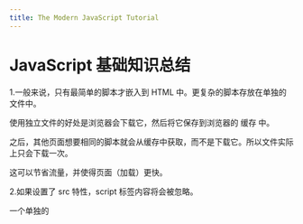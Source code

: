 ```yaml
---
title: The Modern JavaScript Tutorial
---
```


# JavaScript 基础知识总结

1.一般来说，只有最简单的脚本才嵌入到 HTML 中。更复杂的脚本存放在单独的文件中。

使用独立文件的好处是浏览器会下载它，然后将它保存到浏览器的 缓存 中。

之后，其他页面想要相同的脚本就会从缓存中获取，而不是下载它。所以文件实际上只会下载一次。

这可以节省流量，并使得页面（加载）更快。

2.如果设置了 src 特性，script 标签内容将会被忽略。

一个单独的 <script> 标签不能同时有 src 特性和内部包裹的代码。
  
3.JavaScript 的变量命名有两个限制：

变量名称必须仅包含字母、数字、符号 $ 和 _。
  
首字符必须非数字。

区分大小写
  
留意保留字
  
4.未采用 use strict 下的赋值
  
一般，我们需要在使用一个变量前定义它。但是在早期，我们可以不使用 let 进行变量声明，而可以简单地通过赋值来创建一个变量。现在如果我们不在脚本中使用 use strict 声明启用严格模式，这仍然可以正常工作，这是为了保持对旧脚本的兼容。
  
5.数据类型
  
在 JavaScript 中有 8 种基本的数据类型（译注：7 种原始类型（primitive）和 1 种引用类型）。

JavaScript，被称为“动态类型”（dynamically typed）编程语言中有不同的数据类型，但是你定义的变量并不会在定义后，被限制为某一数据类型。
  
5.1Number类型

除了常规的数字，还包括所谓的“特殊数值（“special numeric values”）”也属于这种类型：Infinity、-Infinity 和 NaN。
  
Infinity 代表数学概念中的 无穷大 ∞。是一个比任何数字都大的特殊值。
  
NaN 代表一个计算错误。它是一个不正确的或者一个未定义的数学操作所得到的结果
NaN 是粘性的。任何对 NaN 的进一步数学运算都会返回 NaN

5.2BigInt类型

BigInt 类型是最近被添加到 JavaScript 语言中的，用于表示任意长度的整数。
目前 Firefox/Chrome/Edge/Safari 已经支持 BigInt 了，但 IE 还没有。
  
5.3String类型

JavaScript 中的字符串必须被括在引号（quotes）里。
  
新增反引号（Backticks）模板字符串（extended functionality）
它们允许我们通过将变量和表达式包装在 ${…} 中，来将它们嵌入到字符串中。
  
5.4Boolean类型

boolean 类型仅包含两个值：true 和 false。

5.5Null值

JavaScript 中的 null 仅仅是一个代表“无”、“空”或“值未知”的特殊值。
  
5.6undefined值
  
undefined 的含义是 未被赋值。
如果一个变量已被声明，但未被赋值，那么它的值就是 undefined
  
5.7symbol类型

symbol 类型用于创建对象的唯一标识符。
  
5.8Object类型

object 类型是一个特殊的类型。

其他所有的数据类型都被称为“原始类型”，因为它们的值只包含一个单独的内容（字符串、数字或者其他）。相反，object 则用于储存数据集合和更复杂的实体。
  
6.typeof运算符
  
typeof 是一个操作符
  
typeof 运算符返回参数的类型。当我们想要分别处理不同类型值的时候，或者想快速进行数据类型检验时，非常有用。
  
注意：

Math 是一个提供数学运算的内建 object。我们会在 数字类型 一节中学习它。此处仅作为一个 object 的示例。

typeof null 的结果为 "object"。这是官方承认的 typeof 的错误，这个问题来自于 JavaScript 语言的早期阶段，并为了兼容性而保留了下来。
  
typeof alert 的结果是 "function"，因为 alert 在 JavaScript 语言中是一个函数。
